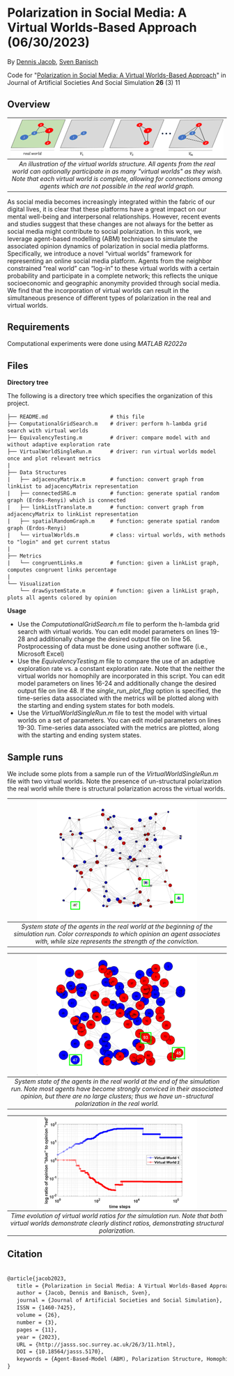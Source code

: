 # Polarization in Social Media: A Virtual Worlds-Based Approach (06/30/2023)

By [Dennis Jacob](https://www.linkedin.com/in/dennis-jacob-072096234/), [Sven Banisch](http://www.universecity.de/)

Code for "[Polarization in Social Media: A Virtual Worlds-Based Approach](https://www.jasss.org/26/3/11.html)" in Journal of Artificial Societies And Social Simulation **26** (3) 11

## Overview

| <img src="./assets/VW_Explanation.png" align="center" width="100%" alt="explanation of virtual worlds" > | 
|:--:| 
| *An illustration of the virtual worlds structure. All agents from the real world can optionally participate in as many "virtual worlds" as they wish. Note that each virtual world is complete, allowing for connections among agents which are not possible in the real world graph.* |

As social media becomes increasingly integrated within the fabric of our digital lives, it is clear that these platforms have a great impact on our mental well-being and interpersonal relationships. However, recent events and studies suggest that these changes are not always for the better as social media might contribute to social polarization. In this work, we leverage agent-based modelling (ABM) techniques to simulate the associated opinion dynamics of polarization in social media platforms. Specifically, we introduce a novel “virtual worlds” framework for representing an online social media platform. Agents from the neighbor constrained “real world” can “log-in” to these virtual worlds with a certain probability and participate in a complete network; this reflects the unique socioeconomic and geographic anonymity provided through social media. We find that the incorporation of virtual worlds can result in the simultaneous presence of different types of polarization in the real and virtual worlds.

## Requirements
Computational experiments were done using *MATLAB R2022a*

## Files

**Directory tree**

The following is a directory tree which specifies the organization of this project.

```shell
├── README.md                    # this file 
├── ComputationalGridSearch.m    # driver: perform h-lambda grid search with virtual worlds
├── EquivalencyTesting.m         # driver: compare model with and without adaptive exploration rate
├── VirtualWorldSingleRun.m      # driver: run virtual worlds model once and plot relevant metrics 
| 
├── Data Structures
|   ├── adjacencyMatrix.m        # function: convert graph from linkList to adjacencyMatrix representation
|   ├── connectedSRG.m           # function: generate spatial random graph (Erdos-Renyi) which is connected
|   ├── linkListTranslate.m      # function: convert graph from adjacencyMatrix to linkList representation
|   ├── spatialRandomGraph.m     # function: generate spatial random graph (Erdos-Renyi)
|   └── virtualWorlds.m          # class: virtual worlds, with methods to "login" and get current status
|
├── Metrics
|   └── congruentLinks.m         # function: given a linkList graph, computes congruent links percentage
| 
└── Visualization   
    └── drawSystemState.m        # function: given a linkList graph, plots all agents colored by opinion
```

**Usage**
- Use the *ComputationalGridSearch.m* file to perform the h-lambda grid search with virtual worlds. You can edit model parameters on lines 19-28 and additionally change the desired output file on line 56. Postprocessing of data must be done using another software (i.e., Microsoft Excel)
- Use the *EquivalencyTesting.m* file to compare the use of an adaptive exploration rate vs. a constant exploration rate. Note that the neither the virtual worlds nor homophily are incorporated in this script. You can edit model parameters on lines 16-24 and additionally change the desired output file on line 48. If the *single_run_plot_flag* option is specified, the time-series data associated with the metrics will be plotted along with the starting and ending system states for both models.
- Use the *VirtualWorldSingleRun.m* file to test the model with virtual worlds on a set of parameters. You can edit model parameters on lines 19-30. Time-series data associated with the metrics are plotted, along with the starting and ending system states.

## Sample runs
We include some plots from a sample run of the *VirtualWorldSingleRun.m* file with two virtual worlds. Note the presence of un-structural polarization the real world while there is structural polarization across the virtual worlds.

| <img src="./assets/VW_SingleRun_Start.png" align="center" width="75%" alt="virtual worlds starting system state" > | 
|:--:| 
| *System state of the agents in the real world at the beginning of the simulation run. Color corresponds to which opinion an agent associates with, while size represents the strength of the conviction.* |

| <img src="./assets/VW_SingleRun_Final.png" align="center" width="75%" alt="virtual worlds ending system state" > | 
|:--:| 
| *System state of the agents in the real world at the end of the simulation run. Note most agents have become strongly conviced in their associated opinion, but there are no large clusters; thus we have un-structural polarization in the real world.* |

| <img src="./assets/VW_SingleRun_Ratio.png" align="center" width="75%" alt="virtual worlds evaluation ratios" > | 
|:--:| 
| *Time evolution of virtual world ratios for the simulation run. Note that both virtual worlds demonstrate clearly distinct ratios, demonstrating structural polarization.* |

## Citation

```tex

@article{jacob2023,
   title = {Polarization in Social Media: A Virtual Worlds-Based Approach},
   author = {Jacob, Dennis and Banisch, Sven},
   journal = {Journal of Artificial Societies and Social Simulation},
   ISSN = {1460-7425},
   volume = {26},
   number = {3},
   pages = {11},
   year = {2023},
   URL = {http://jasss.soc.surrey.ac.uk/26/3/11.html},
   DOI = {10.18564/jasss.5170},
   keywords = {Agent-Based-Model (ABM), Polarization Structure, Homophily, Polarization, Social Media Platforms},
}		
```
